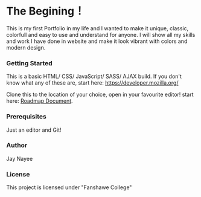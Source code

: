 # The Begining！
This is my first Portfolio in my life and I wanted to make it unique, classic, colorfull and easy to use and understand for anyone. I will show all my skills and work I have done in website and make it look vibrant with colors and modern design.

### Getting Started
This is a basic HTML/ CSS/ JavaScript/ SASS/ AJAX build. If you don't know what any of these are, start here: https://developer.mozilla.org/

Clone this to the location of your choice, open in your favourite editor! start here: [Roadmap Document](https://docs.google.com/document/d/1_oItrgKKzbo32z1JjnH6Pl5kfAICUVOlgNHegyNUmPE/edit?usp=sharing).

### Prerequisites
Just an editor and Git!

### Author

Jay Nayee

### License
This project is licensed under "Fanshawe College"

